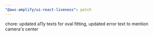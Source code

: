 ```yaml
---
"@aws-amplify/ui-react-liveness": patch
---
```


chore: updated a11y texts for oval fitting, updated error text to mention camera's center
